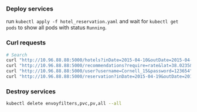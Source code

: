 ### Deploy services

run `kubectl apply -f hotel_reservation.yaml`
and wait for `kubectl get pods` to show all pods with status `Running`.

### Curl requests
```bash
# Search
curl "http://10.96.88.88:5000/hotels?inDate=2015-04-10&outDate=2015-04-11&lat=38.0235&lon=-122.095"
curl "http://10.96.88.88:5000/recommendations?require=rate&lat=38.0235&lon=-122.095"
curl "http://10.96.88.88:5000/user?username=Cornell_15&password=123654"
curl "http://10.96.88.88:5000/reservation?inDate=2015-04-19&outDate=2015-04-24&lat=nil&lon=nil&hotelId=9&customerName=Cornell_1&username=Cornell_1&password=1111111111&number=1"
```

### Destroy services
```bash
kubectl delete envoyfilters,pvc,pv,all --all
```